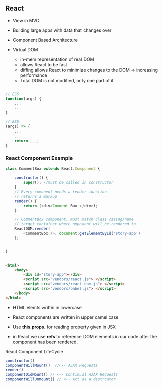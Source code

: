 ## React 

* View in MVC
* Building large apps with data that changes over
* Component Based Architecture


* Virtual DOM 
    - in-mem representation of real DOM 
    - allows React to be fast 
    - diffing allows React to minimize changes to the DOM -> increasing performance 
    - Total DOM is not modified, only one part of it 



```javascript

// ES5
function(args) {
    ...
    ...
}

// ES6 
(args) => {
    ...
    ...
    return ___;
}

```


### React Component Example

```javascript
class CommentBox extends React.Component {
    
    constructor() {
        super(); //must be called in constructor
    }
    // Every comonent needs a render function 
    // returns a markup 
    render() {
        return (<div>Comment Box </div>);
    }

    // CommentBox component, must match class casing/name 
    // target container where omponent will be rendered to 
    ReactDOM.render( 
        <CommentBox />, document.getElementById('story-app')
    );


}
```

```html

<html>
    <body>
        <div id="story-app"></div>
        <script src="vendors/react.js"> </script>
        <script src="vendors/react-dom.js"> </script>
        <script src="vendors/babel.js"> </script> 
    </body>
</html>

```


* HTML elemts writtin in lowercase
* React components are written in upper camel case 
* Use **this.props.<propName>** for reading property given in JSX

* in React we use **refs** to reference DOM elements in our code after the component has been rendered.

React Component LifeCycle

```js
constructor()
componentWillMount()  //<-- AJAX Requests 
render()
componentDidMount() // <-- Continual AJAX Requests 
componentWillUnmount() // <-- Act as a destrcutor 
```

